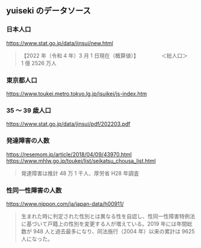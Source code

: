 ## yuiseki のデータソース

### 日本人口

https://www.stat.go.jp/data/jinsui/new.html

> 【2022 年（令和 4 年）3 月 1 日現在（概算値）】
> 　　　　＜総人口＞　 1 億 2526 万人

### 東京都人口

https://www.toukei.metro.tokyo.lg.jp/jsuikei/js-index.htm

### 35 ～ 39 歳人口

https://www.stat.go.jp/data/jinsui/pdf/202203.pdf

### 発達障害の人数

https://resemom.jp/article/2018/04/09/43970.html
https://www.mhlw.go.jp/toukei/list/seikatsu_chousa_list.html

> 発達障害は推計 48 万 1 千人、厚労省 H28 年調査

### 性同一性障害の人数

https://www.nippon.com/ja/japan-data/h00911/

> 生まれた時に判定された性別とは異なる性を自認し、性同一性障害特例法に基づいて戸籍上の性別を変更する人が増えている。2019 年には年間総数が 948 人と過去最多になり、同法施行（2004 年）以来の累計は 9625 人になった。
